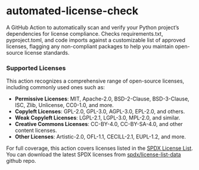 # automated-license-check
A GitHub Action to automatically scan and verify your Python project’s dependencies for license compliance. Checks requirements.txt, pyproject.toml, and code imports against a customizable list of approved licenses, flagging any non-compliant packages to help you maintain open-source license standards.


### Supported Licenses

This action recognizes a comprehensive range of open-source licenses, including commonly used ones such as:

- **Permissive Licenses**: MIT, Apache-2.0, BSD-2-Clause, BSD-3-Clause, ISC, Zlib, Unlicense, CC0-1.0, and more.
- **Copyleft Licenses**: GPL-2.0, GPL-3.0, AGPL-3.0, EPL-2.0, and others.
- **Weak Copyleft Licenses**: LGPL-2.1, LGPL-3.0, MPL-2.0, and similar.
- **Creative Commons Licenses**: CC-BY-4.0, CC-BY-SA-4.0, and other content licenses.
- **Other Licenses**: Artistic-2.0, OFL-1.1, CECILL-2.1, EUPL-1.2, and more.

For full coverage, this action covers licenses listed in the [SPDX License List](https://spdx.org/licenses/).
You can download the latest SPDX licenses from [spdx/license-list-data](https://github.com/spdx/license-list-data) github repo.
